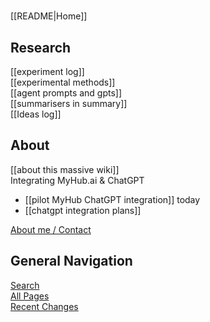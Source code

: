 <!-- This comment is not rendered visibly to web.

Feel free to edit this page.

Please use these special conventions for Sidebar pages:

Use `# Headers` to separate sections.

Instead of bullet lists, use plain lines, with two space characters added to the end of lines. That makes a line break. (Otherwise, the lines will wrap onto one line.)
-->
#

[[README|Home]]  

## Research

[[experiment log]]  
[[experimental methods]]  
[[agent prompts and gpts]]  
[[summarisers in summary]]  
[[Ideas log]]   
## About

[[about this massive wiki]]  
Integrating MyHub.ai & ChatGPT  
 - [[pilot MyHub ChatGPT integration]] today  
 - [[chatgpt integration plans]]  
  
[About me / Contact](https://myhub.ai/@mathewlowry/about/)   
## General Navigation

[Search](/search.html)  
[All Pages](/all-pages.html)  
[Recent Changes](/recent-pages.html)  


